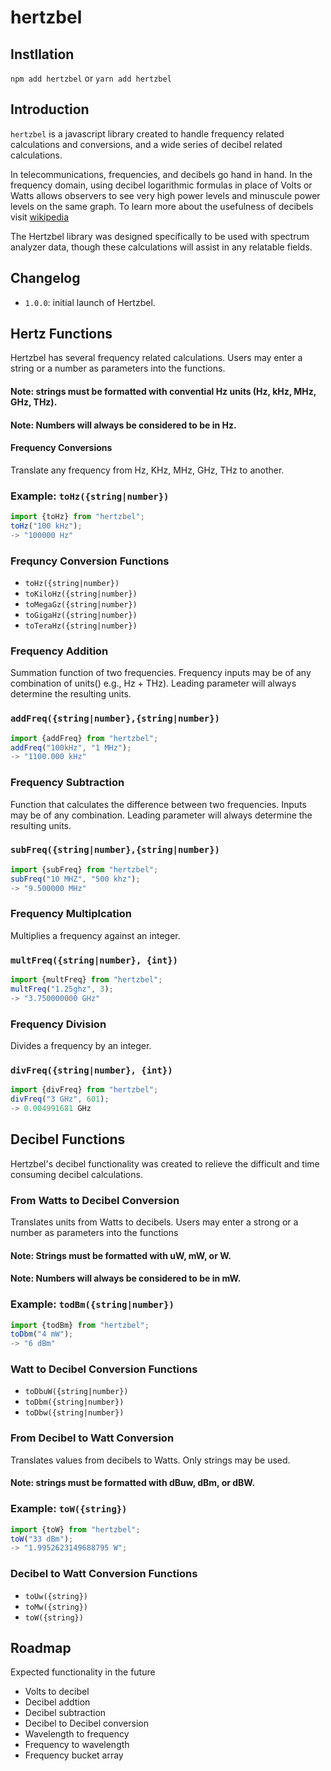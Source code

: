 # hertzbel

## Instllation

`npm add hertzbel` or `yarn add hertzbel`

## Introduction

`hertzbel` is a javascript library created to handle frequency related calculations and conversions, and a wide series of decibel related calculations.

In telecommunications, frequencies, and decibels go hand in hand. In the frequency domain, using decibel logarithmic formulas in place of Volts or Watts allows observers to see very high power levels and minuscule power levels on the same graph. To learn more about the usefulness of decibels visit [wikipedia](<https://en.wikipedia.org/wiki/Decibel#:~:text=The%20decibel%20(symbol%3A%20dB),level%20or%20field%20level%2C%20respectively.>)

The Hertzbel library was designed specifically to be used with spectrum analyzer data, though these calculations will assist in any relatable fields.

## Changelog

- `1.0.0`: initial launch of Hertzbel.

## Hertz Functions

Hertzbel has several frequency related calculations. Users may enter a string or a number as parameters into the functions.

#### Note: strings must be formatted with convential Hz units (Hz, kHz, MHz, GHz, THz).

#### Note: Numbers will always be considered to be in Hz.

#### Frequency Conversions

Translate any frequency from Hz, KHz, MHz, GHz, THz to another.

### Example: `toHz({string|number})`

```js
import {toHz} from "hertzbel";
toHz("100 kHz");
-> "100000 Hz"
```

### Frequncy Conversion Functions

- `toHz({string|number})`
- `toKiloHz({string|number})`
- `toMegaGz({string|number})`
- `toGigaHz({string|number})`
- `toTeraHz({string|number})`

### Frequency Addition

Summation function of two frequencies. Frequency inputs may be of any combination of units() e.g., Hz + THz). Leading parameter will always determine the resulting units.

### `addFreq({string|number},{string|number})`

```js
import {addFreq} from "hertzbel";
addFreq("100kHz", "1 MHz");
-> "1100.000 kHz"
```

### Frequency Subtraction

Function that calculates the difference between two frequencies. Inputs may be of any combination. Leading parameter will always determine the resulting units.

### `subFreq({string|number},{string|number})`

```js
import {subFreq} from "hertzbel";
subFreq("10 MHZ", "500 khz");
-> "9.500000 MHz"
```

### Frequency Multiplcation

Multiplies a frequency against an integer.

### `multFreq({string|number}, {int})`

```js
import {multFreq} from "hertzbel";
multFreq("1.25ghz", 3);
-> "3.750000000 GHz"
```

### Frequency Division

Divides a frequency by an integer.

### `divFreq({string|number}, {int})`

```js
import {divFreq} from "hertzbel";
divFreq("3 GHz", 601);
-> 0.004991681 GHz
```

## Decibel Functions

Hertzbel's decibel functionality was created to relieve the difficult and time consuming decibel calculations.

### From Watts to Decibel Conversion

Translates units from Watts to decibels. Users may enter a strong or a number as parameters into the functions

#### Note: Strings must be formatted with uW, mW, or W.

#### Note: Numbers will always be considered to be in mW.

### Example: `todBm({string|number})`

```js
import {todBm} from "hertzbel";
toDbm("4 mW");
-> "6 dBm"
```

### Watt to Decibel Conversion Functions

- `toDbuW({string|number})`
- `toDbm({string|number})`
- `toDbw({string|number})`

### From Decibel to Watt Conversion

Translates values from decibels to Watts. Only strings may be used.

#### Note: strings must be formatted with dBuw, dBm, or dBW.

### Example: `toW({string})`

```js
import {toW} from "hertzbel";
toW("33 dBm");
-> "1.9952623149688795 W";
```

### Decibel to Watt Conversion Functions

- `toUw({string})`
- `toMw({string})`
- `toW({string})`

## Roadmap

Expected functionality in the future

- Volts to decibel
- Decibel addtion
- Decibel subtraction
- Decibel to Decibel conversion
- Wavelength to frequency
- Frequency to wavelength
- Frequency bucket array
